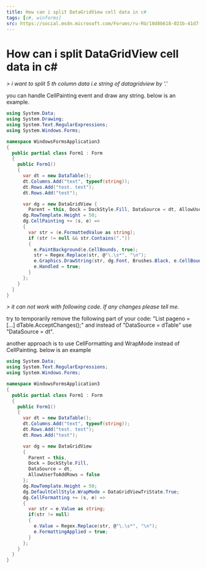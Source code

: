 ```yaml
---
title: How can i split DataGridView cell data in c#
tags: [c#, winforms]
src: https://social.msdn.microsoft.com/Forums/ru-RU/10d8b618-021b-41d7-8fa5-bfe22e9b94f8/how-can-i-split-datagridview-cell-data-in-c?forum=winformsdatacontrols
---
```

# How can i split DataGridView cell data in c#
*> i want to split 5 th column data i.e string of datagridview by '.'*

you can handle CellPainting event and draw any string.
below is an example.
```c# 
using System.Data;
using System.Drawing;
using System.Text.RegularExpressions;
using System.Windows.Forms;

namespace WindowsFormsApplication3
{
  public partial class Form1 : Form
  {
    public Form1()
    {
      var dt = new DataTable();
      dt.Columns.Add("text", typeof(string));
      dt.Rows.Add("test. test");
      dt.Rows.Add("test");

      var dg = new DataGridView { 
        Parent = this, Dock = DockStyle.Fill, DataSource = dt, AllowUserToAddRows = false };
      dg.RowTemplate.Height = 50;
      dg.CellPainting += (s, e) =>
      {
        var str = (e.FormattedValue as string);
        if (str != null && str.Contains("."))
        {
          e.PaintBackground(e.CellBounds, true);
          str = Regex.Replace(str, @"\.\s*", "\n");
          e.Graphics.DrawString(str, dg.Font, Brushes.Black, e.CellBounds);
          e.Handled = true;
        }
      };
    }
  }
}
```
*> it can not work with following code. If any changes please tell me.*

try to temporarily remove the following part of your code: "List<string> pageno = [...] dTable.AcceptChanges();" and instead of "DataSource = dTable" use "DataSource = dt".

another approach is to use CellFormatting and WrapMode instead of CellPainting.
below is an example
```c#
using System.Data;
using System.Text.RegularExpressions;
using System.Windows.Forms;

namespace WindowsFormsApplication3
{
  public partial class Form1 : Form
  {
    public Form1()
    {
      var dt = new DataTable();
      dt.Columns.Add("text", typeof(string));
      dt.Rows.Add("test. test");
      dt.Rows.Add("test");

      var dg = new DataGridView
      {
        Parent = this,
        Dock = DockStyle.Fill,
        DataSource = dt,
        AllowUserToAddRows = false
      };
      dg.RowTemplate.Height = 50;
      dg.DefaultCellStyle.WrapMode = DataGridViewTriState.True;
      dg.CellFormatting += (s, e) =>
      {
        var str = e.Value as string;
        if(str != null)
        {
          e.Value = Regex.Replace(str, @"\.\s*", "\n");
          e.FormattingApplied = true;
        }
      };
    }
  }
}
```
